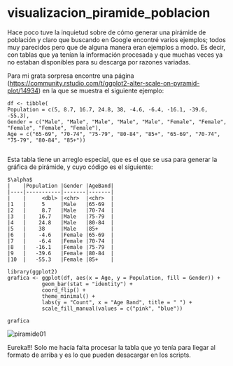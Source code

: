 
# visualizacion_piramide_poblacion
Hace poco tuve la inquietud sobre de cómo generar una pirámide de población y claro que buscando en Google encontré varios ejemplos; todos muy parecidos pero que de alguna manera eran ejemplos a modo. Es decir, con tablas que ya tenían la información procesada y que muchas veces ya no estaban disponibles para su descarga por razones variadas.

Para mi grata sorpresa encontre una página (https://community.rstudio.com/t/ggplot2-alter-scale-on-pyramid-plot/14934) en la que se muestra el siguiente ejemplo:

 ```{r setup,echo=T}
df <- tibble(
 Population = c(5, 8.7, 16.7, 24.8, 38, -4.6, -6.4, -16.1, -39.6, -55.3),
 Gender = c("Male", "Male", "Male", "Male", "Male", "Female", "Female", "Female", "Female", "Female"),
 Age = c("65-69", "70-74", "75-79", "80-84", "85+", "65-69", "70-74", "75-79", "80-84", "85+"))
  
```

Esta tabla tiene un arreglo especial, que es el que se usa para generar la gráfica de pirámide, y cuyo código es el siguiente:
 ```
 $\alpha$
 |    |Population |Gender |AgeBand|
 |----|-----------|-------|-------|
 |    |     <dbl> |<chr>  |<chr>  |
 |1   |     5     |Male   |65-69  |
 |2   |     8.7   |Male   |70-74  | 
 |3   |    16.7   |Male   |75-79  |
 |4   |    24.8   |Male   |80-84  |
 |5   |    38     |Male   |85+    |
 |6   |    -4.6   |Female |65-69  |
 |7   |    -6.4   |Female |70-74  |
 |8   |   -16.1   |Female |75-79  |
 |9   |   -39.6   |Female |80-84  |
 |10  |   -55.3   |Female |85+    |
```

 ```{r setup,echo=T}
library(ggplot2)  
grafica <- ggplot(df, aes(x = Age, y = Population, fill = Gender)) +
            geom_bar(stat = "identity") +
            coord_flip() +
            theme_minimal() +
            labs(y = "Count", x = "Age Band", title = " ") +
            scale_fill_manual(values = c("pink", "blue"))

grafica
```
 
![piramide01](https://user-images.githubusercontent.com/65984679/114253465-f2459c80-996f-11eb-85b8-abca629029b2.jpeg)

 
Eureka!!! Solo me hacía falta procesar la tabla que yo tenía para llegar al formato de arriba y es lo que pueden desacargar en los scripts.
